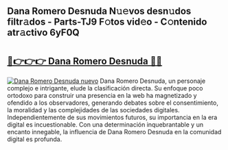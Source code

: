 ## Dana Romero Desnuda N𝚞𝚎vos desn𝚞dos filtr𝚊dos - Parts-TJ9 F𝚘tos vid𝚎o - C𝚘ntenido atr𝚊ctivo 6yF0Q

# <h2><a href="http://mb8zic.tromn.icu/?c=Dana+Romero+Desnuda">🔗👉👉👉 Dana Romero Desnuda 🔗🔗</a></h2>

[![Dana Romero Desnuda nuevo](https://i.imgur.com/pEAQMta.gif)](http://mb8zic.tromn.icu/?c=Dana+Romero+Desnuda)
Dana Romero Desnuda, un personaje complejo e intrigante, elude la clasificación directa. Su enfoque poco ortodoxo para construir una presencia en la web ha magnetizado y ofendido a los observadores, generando debates sobre el consentimiento, la moralidad y las complejidades de las sociedades digitales. Independientemente de sus movimientos futuros, su importancia en la era digital es incuestionable. Con una determinación inquebrantable y un encanto innegable, la influencia de Dana Romero Desnuda en la comunidad digital es profunda.
